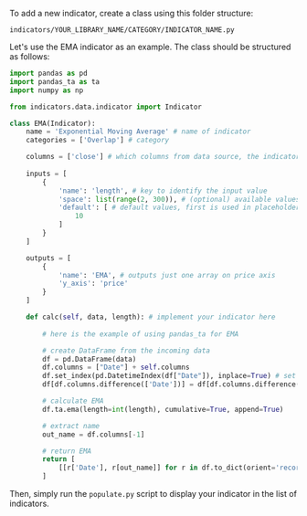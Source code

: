 To add a new indicator, create a class using this folder structure:

`indicators/YOUR_LIBRARY_NAME/CATEGORY/INDICATOR_NAME.py`

Let's use the EMA indicator as an example. The class should be structured as follows:

```python
import pandas as pd
import pandas_ta as ta
import numpy as np

from indicators.data.indicator import Indicator

class EMA(Indicator):
    name = 'Exponential Moving Average' # name of indicator
    categories = ['Overlap'] # category

    columns = ['close'] # which columns from data source, the indicator uses
    
    inputs = [
        {
            'name': 'length', # key to identify the input value
            'space': list(range(2, 300)), # (optional) available values for length
            'default': [ # default values, first is used in placeholder
                10
            ]
        }
    ]

    outputs = [
        {
            'name': 'EMA', # outputs just one array on price axis
            'y_axis': 'price'
        }
    ]

    def calc(self, data, length): # implement your indicator here
        
        # here is the example of using pandas_ta for EMA

        # create DataFrame from the incoming data
        df = pd.DataFrame(data)
        df.columns = ["Date"] + self.columns
        df.set_index(pd.DatetimeIndex(df["Date"]), inplace=True) # set Date as an index
        df[df.columns.difference(['Date'])] = df[df.columns.difference(['Date'])].apply(pd.to_numeric, errors='coerce').astype(np.float64)

        # calculate EMA
        df.ta.ema(length=int(length), cumulative=True, append=True)

        # extract name
        out_name = df.columns[-1]

        # return EMA
        return [
            [[r['Date'], r[out_name]] for r in df.to_dict(orient='records')] # return one output named EMA on price axis
        ]
```

Then, simply run the `populate.py` script to display your indicator in the list of indicators.
